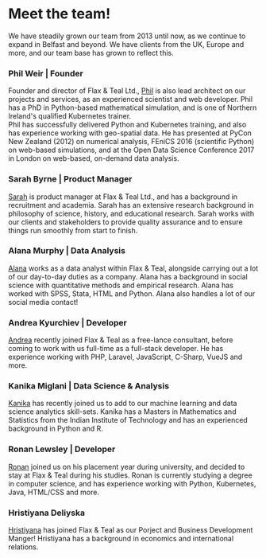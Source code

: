 # Meet the team!

We have steadily grown our team from 2013 until now, as we continue to expand in Belfast and beyond. We have clients from the UK, Europe and more, and our team base has grown to reflect this.

### Phil Weir | Founder

Founder and director of Flax &amp; Teal Ltd., [Phil](https://www.linkedin.com/in/phil-weir-033b5a62/) is also lead architect on our projects and services, as an experienced scientist and web developer. Phil has a PhD in Python-based mathematical simulation, and is one of Northern Ireland's qualified Kubernetes trainer.<br>
Phil has successfully delivered Python and Kubernetes training, and also has experience working with geo-spatial data.
He has presented at PyCon New Zealand (2012) on numerical analysis, FEniCS 2016 (scientific Python) on web-based simulations, and at the Open Data Science Conference 2017 in London on web-based, on-demand data analysis.

### Sarah Byrne | Product Manager 

[Sarah](https://www.linkedin.com/in/sarah-byrne-a7570684/) is product manager at Flax &amp; Teal Ltd., and has a background in recruitment and academia. Sarah has an extensive research background in philosophy of science, history, and educational research.
Sarah works with our clients and stakeholders to provide quality assurance and to ensure things run smoothly from start to finish. 

### Alana Murphy | Data Analysis

[Alana](https://www.linkedin.com/in/alana-murphy-4ab8891aa/) works as a data analyst within Flax &amp; Teal, alongside carrying out a lot of our day-to-day duties as a company. Alana has a background in social science with quantitative methods and empirical research. Alana has worked with SPSS, Stata, HTML and Python.
Alana also handles a lot of our social media contact!

### Andrea Kyurchiev | Developer 

[Andrea](https://www.linkedin.com/in/andrea-kyurchiev-b2250a15b/) recently joined Flax &amp; Teal as a free-lance consultant, before coming to work with us full-time as a full-stack developer. He has experience working with PHP, Laravel, JavaScript, C-Sharp, VueJS and more.

### Kanika Miglani | Data Science & Analysis

[Kanika](https://www.linkedin.com/in/kanika-miglani-538a06137/) has recently joined us to add to our machine learning and data science analytics skill-sets. Kanika has a Masters in Mathematics and Statistics from the Indian Institute of Technology and has an experienced background in Python and R.

### Ronan Lewsley | Developer 

[Ronan](https://www.linkedin.com/in/ronan-lewsley-9b1bbb199/) joined us on his placement year during university, and decided to stay at Flax &amp; Teal during his studies. Ronan is currently studying a degree in computer science, and has experience working with Python, Kubernetes,
Java, HTML/CSS and more.

### Hristiyana Deliyska 

[Hristiyana](https://www.linkedin.com/in/hristiyana-deliyska-5aba5119a/) has joined Flax & Teal as our Porject and Business Development Manger! Hristiyana has a background in economics and international relations. 
